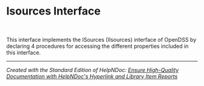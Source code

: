 # Isources Interface

&nbsp;

This interface implements the ISources (IIsources) interface of OpenDSS by declaring 4 procedures for accessing the different properties included in this interface.


***
_Created with the Standard Edition of HelpNDoc: [Ensure High-Quality Documentation with HelpNDoc's Hyperlink and Library Item Reports](<https://www.helpndoc.com/feature-tour/advanced-project-analyzer/>)_
